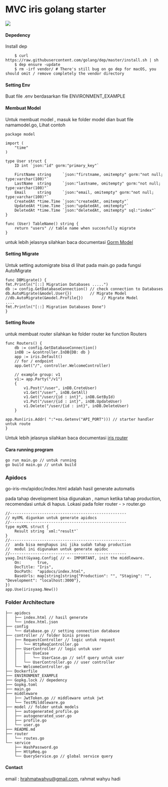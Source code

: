 # MVC iris golang starter

![](https://ih0.redbubble.net/image.520470450.9907/flat,550x550,075,f.u4.jpg) 

#### Depedency
Install dep

		$ curl https://raw.githubusercontent.com/golang/dep/master/install.sh | sh
		$ dep ensure -update
		$ rm -irf vendor/ # There's still bug on go dep for macOS, you should omit / remove completely the vendor directory


#### Setting Env

Buat file .env berdasarkan file ENVIRONMENT_EXAMPLE

#### Membuat Model
Untuk membuat model , masuk ke folder model dian buat file namamodel.go, Lihat contoh 

	package model

	import (
		"time"
	)

	type User struct {
		ID int `json:"id" gorm:"primary_key"`

		FirstName string     `json:"firstname, omitempty" gorm:"not null; type:varchar(100)"`
		LastName  string     `json:"lastname, omitempty" gorm:"not null; type:varchar(100)"`
		Email     string     `json:"email, omitempty" gorm:"not null; type:varchar(100)"`
		CreatedAt *time.Time `json:"createdAt, omitempty"`
		UpdatedAt *time.Time `json:"updatedAt, omitempty"`
		DeletedAt *time.Time `json:"deletedAt, omitempty" sql:"index"`
	}

	func (User) TableName() string {
		return "users" // table name when succesfully migrate
	} 
	
untuk lebih jelasnya silahkan baca documentasi [Gorm Model](http://doc.gorm.io/models.html) 

#### Setting Migrate

Untuk setting automigrate bisa di lihat pada main.go pada fungsi AutoMigrate

	func DBMigrate() {
	fmt.Println("[::] Migration Databases .....")
	db := config.GetDatabaseConnection() // check connection to Databases
	db.AutoMigrate(&model.User{})        // Migrate Model
	//db.AutoMigrate(&model.Profile{})        // Migrate Model
	....
	fmt.Println("[::] Migration Databases Done")
	}
	
####  Setting Route
untuk membuat router silahkan ke folder router ke function Routers

	func Routers() {
		db := config.GetDatabaseConnection()
		inDB := &controller.InDB{DB: db }
		app := iris.Default()
		// for / endpoint
		app.Get("/", controller.WelcomeController)

		// example group: v1
		v1:= app.Party("/v1")
		{
			v1.Post("/user", inDB.CreteUser)
			v1.Get("/user", inDB.GetAll)
			v1.Get("/user/{id : int}", inDB.GetById)
			v1.Put("/user/{id : int}", inDB.UpdateUser)
			v1.Delete("/user/{id : int}", inDB.DeleteUser)
		}

	app.Run(iris.Addr( ":"+os.Getenv("API_PORT"))) // starter handler untuk route
	}
	
Untuk lebih jelasnya silahkan baca documentasi [iris router](https://docs.iris-go.com/routing.html) 

#### Cara running program

	go run main.go // untuk running
	go build main.go // untuk build
	

### Apidocs

go-iris-mv/apidoc/index.html adalah hasil generate automatis 

pada tahap development bisa digunakan , namun ketika tahap production, recomendasi untuk di hapus. Lokasi pada foler router - > router.go

	//---------------------------------------------------
	// myXML digunkan untuk generate apidocs
	//---------------------------------------------------
	type myXML struct {
		Result string `xml:"result"`
	}
	//---------------------------------------------------
	//  anda bisa menghapus ini jika sudah tahap production
	//	modul ini digunakan untuk generate apidoc
	//---------------------------------------------------
	yaag.Init(&yaag.Config{ // <- IMPORTANT, init the middleware.
		On:       true,
		DocTitle: "Iris",
		DocPath:  "apidocs/index.html",
		BaseUrls: map[string]string{"Production": "", "Staging": "", "Development": "localhost:3000"},
	})
	app.Use(irisyaag.New())



### Folder Architecture

	├── apidocs 
	│   ├── index.html // hasil generate
	│   └── index.html.json
	├── config
	│   └── database.go // setting connection database
	├── controller // folder binis proses
	│   ├── RequestController // logic untuk request
	│   │   └── HttpReqController.go 
	│   ├── UserController // logic untuk user
	│   │   ├── UseCase
	│   │   │   └── UserCase.go // self query untuk user
	│   │   └── UserController.go // user controller
	│   └── WelcomeController.go
	├── Dockerfile
	├── ENVIRONMENT_EXAMPLE 
	├── Gopkg.lock // depedency
	├── Gopkg.toml
	├── main.go
	├── middleware
	│   ├── JwtToken.go // middleware untuk jwt
	│   └── TestMilddleware.go
	├── model // folder untuk models
	│   ├── autogenerated_profile.go
	│   ├── autogenerated_user.go
	│   ├── profile.go
	│   └── user.go 
	├── README.md
	├── router
	│   └── routes.go
	└── service
	    ├── HashPassword.go
	    ├── HttpReq.go
	    └── QueryService.go // global service query


#### Contact
email : hrahmatwahyu@gmail.com, rahmat wahyu hadi

